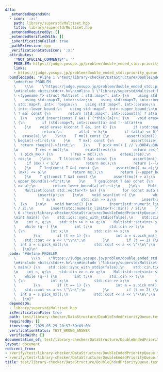 ```yaml
---
data:
  _extendedDependsOn:
  - icon: ':x:'
    path: library/superstd/Multiset.hpp
    title: library/superstd/Multiset.hpp
  _extendedRequiredBy: []
  _extendedVerifiedWith: []
  _isVerificationFailed: true
  _pathExtension: cpp
  _verificationStatusIcon: ':x:'
  attributes:
    '*NOT_SPECIAL_COMMENTS*': ''
    PROBLEM: https://judge.yosupo.jp/problem/double_ended_std::priority_queue
    links:
    - https://judge.yosupo.jp/problem/double_ended_std::priority_queue
  bundledCode: "#line 1 \"test/library-checker/DataStructure/DoubleEndedPriorityQueue.test.cpp\"\
    \n#define PROBLEM                                                            \
    \    \\\n    \"https://judge.yosupo.jp/problem/double_ended_std::priority_queue\"\
    \n#include <bits/stdc++.h>\n\n#line 1 \"library/superstd/Multiset.hpp\"\ntemplate\
    \ <typename T> struct Multiset : std::map<T, int> {\n    using std::map<T, int>::at;\n\
    \    using std::map<T, int>::size;\n    using std::map<T, int>::begin;\n    using\
    \ std::map<T, int>::rbegin;\n    using std::map<T, int>::erase;\n    using std::map<T,\
    \ int>::lower_bound;\n    using std::map<T, int>::upper_bound;\n\n    int count(const\
    \ T &a) const {\n        return (std::map<T, int>::count(a) ? at(a) : 0);\n  \
    \  }\n    void insert(const T &a) { (*this)[a]++; }\n    void erase1(const T &a)\
    \ {\n        if (std::map<T, int>::count(a) and !--at(a))\n            erase(a);\n\
    \    }\n    void erase_k(const T &a, int k) {\n        if (std::map<T, int>::count(a))\n\
    \            return;\n        at(a) -= k;\n        if (at(a) <= 0)\n         \
    \   erase(a);\n    }\n\n    T mn() const {\n        assert(size());\n        return\
    \ begin()->first;\n    }\n    T mx() const {\n        assert(size());\n      \
    \  return rbegin()->first;\n    }\n    T pick_mn() { // \u30D4\u30AF\u30DF\u30F3\
    \n        T res = mn();\n        erase1(res);\n        return res;\n    }\n  \
    \  T pick_mx() {\n        T res = mx();\n        erase1(res);\n        return\
    \ res;\n    }\n\n    T lt(const T &a) const {\n        assert(mn() < a);\n   \
    \     if (mx() < a)\n            return mx();\n        return (--lower_bound(a))->first;\n\
    \    }\n    T leq(const T &a) const {\n        assert(mn() <= a);\n        if\
    \ (mx() <= a)\n            return mx();\n        return (--upper_bound(a))->first;\n\
    \    }\n    T gt(const T &a) const {\n        assert(mx() > a);\n        return\
    \ upper_bound(a)->first;\n    }\n    T geq(const T &a) const {\n        assert(mx()\
    \ >= a);\n        return lower_bound(a)->first;\n    }\n\n    Multiset() = default;\n\
    \    Multiset(const std::vector<T> &v) {\n        for (const auto &p : v)\n  \
    \          insert(p);\n    }\n\n    void scan(int n) {\n        while (n--) {\n\
    \            T a;\n            std::cin >> a;\n            insert(a);\n      \
    \  }\n    }\n\n    void banpei() {\n        insert(std::numeric_limits<T>::max()\
    \ / 2);\n        insert(std::numeric_limits<T>::min() / 2);\n    }\n};\n#line\
    \ 6 \"test/library-checker/DataStructure/DoubleEndedPriorityQueue.test.cpp\"\n\
    \nint main() {\n    std::ios::sync_with_stdio(false);\n    std::cin.tie(nullptr);\n\
    \n    int n, q;\n    std::cin >> n >> q;\n    Multistd::set<int> s;\n    s.scan(n);\n\
    \    while (q--) {\n        int t;\n        std::cin >> t;\n        if (t == 0)\
    \ {\n            int x;\n            std::cin >> x;\n            s.insert(x);\n\
    \        }\n        if (t == 1) {\n            int a = s.pick_mn();\n        \
    \    std::cout << a << \"\\n\";\n        }\n        if (t == 2) {\n          \
    \  int a = s.pick_mx();\n            std::cout << a << \"\\n\";\n        }\n \
    \   }\n}\n"
  code: "#define PROBLEM                                                         \
    \       \\\n    \"https://judge.yosupo.jp/problem/double_ended_std::priority_queue\"\
    \n#include <bits/stdc++.h>\n\n#include \"library/superstd/Multiset.hpp\"\n\nint\
    \ main() {\n    std::ios::sync_with_stdio(false);\n    std::cin.tie(nullptr);\n\
    \n    int n, q;\n    std::cin >> n >> q;\n    Multistd::set<int> s;\n    s.scan(n);\n\
    \    while (q--) {\n        int t;\n        std::cin >> t;\n        if (t == 0)\
    \ {\n            int x;\n            std::cin >> x;\n            s.insert(x);\n\
    \        }\n        if (t == 1) {\n            int a = s.pick_mn();\n        \
    \    std::cout << a << \"\\n\";\n        }\n        if (t == 2) {\n          \
    \  int a = s.pick_mx();\n            std::cout << a << \"\\n\";\n        }\n \
    \   }\n}"
  dependsOn:
  - library/superstd/Multiset.hpp
  isVerificationFile: true
  path: test/library-checker/DataStructure/DoubleEndedPriorityQueue.test.cpp
  requiredBy: []
  timestamp: '2025-05-29 20:57:39+09:00'
  verificationStatus: TEST_WRONG_ANSWER
  verifiedWith: []
documentation_of: test/library-checker/DataStructure/DoubleEndedPriorityQueue.test.cpp
layout: document
redirect_from:
- /verify/test/library-checker/DataStructure/DoubleEndedPriorityQueue.test.cpp
- /verify/test/library-checker/DataStructure/DoubleEndedPriorityQueue.test.cpp.html
title: test/library-checker/DataStructure/DoubleEndedPriorityQueue.test.cpp
---
```

